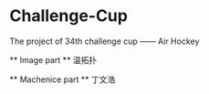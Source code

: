 # Challenge-Cup
The project of 34th challenge cup —— Air Hockey

** Image part **
温拓扑

** Machenice part **
丁文浩
